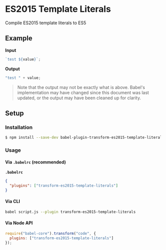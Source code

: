 # ES2015 Template Literals

Compile ES2015 template literals to ES5

## Example

**Input**

```js
`test ${value}`;
```

**Output**

```js
"test " + value;
```

> Note that the output may not be exactly what is above. Babel's implementation
> may have changed since this document was last updated, or the output may have
> been cleaned up for clarity.

## Setup

### Installation

```sh
$ npm install --save-dev babel-plugin-transform-es2015-template-literals
```

### Usage

#### Via `.babelrc` (recommended)

**`.babelrc`**

```json
{
  "plugins": ["transform-es2015-template-literals"]
}
```

#### Via CLI

```sh
babel script.js --plugin transform-es2015-template-literals
```

#### Via Node API

```js
require("babel-core").transform("code", {
  plugins: ["transform-es2015-template-literals"]
});
```
